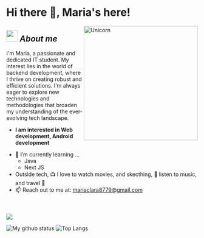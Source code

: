 # Hi there 👋, Maria's here!

<img align="right" width=300px alt="Unicorn" src="https://c.tenor.com/GN73MKBawZYAAAAi/busy-cute.gif" />

## <img src="https://media.giphy.com/media/ObNTw8Uzwy6KQ/giphy.gif" width="30px">&nbsp;***About me***

I'm Maria, a passionate and dedicated IT student. My interest lies in the world of backend development, where I thrive on creating robust and efficient solutions. I'm always eager to explore new technologies and methodologies that broaden my understanding of the ever-evolving tech landscape.
* **I am interested in Web development, Android development**
- 🌱 I’m currently learning ...
  - Java
  - Next JS
- Outside tech, 📺 I love to watch movies, and skecthing, 🎸 listen to music, and travel 🌴
- 📫 Reach out to me at: <a href="#">mariaclara8779@gmail.com</a>
<br>

<br>
<a href="https://www.linkedin.com/in/mari-dev/"><img src="https://img.shields.io/badge/LinkedIn-0077B5?style=for-the-badge&logo=linkedin&logoColor=white"/></a>

<br>

![My github status](https://github-readme-stats.vercel.app/api?username=MariicotaDev&show_icons=true&include_all_commits=true)
![Top Langs](https://github-readme-stats.vercel.app/api/top-langs/?username=MariicotaDev&layout=compact)
